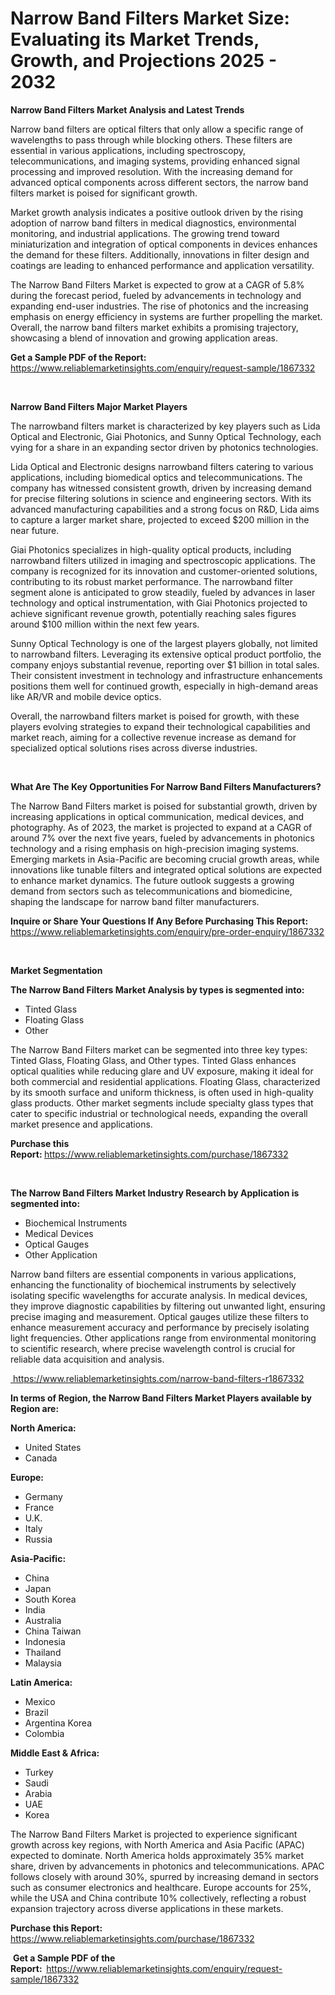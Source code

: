 <p><h1>Narrow Band Filters Market Size: Evaluating its Market Trends, Growth, and Projections 2025 - 2032</h1></p><p><strong>Narrow Band Filters Market Analysis and Latest Trends</strong></p>
<p><p>Narrow band filters are optical filters that only allow a specific range of wavelengths to pass through while blocking others. These filters are essential in various applications, including spectroscopy, telecommunications, and imaging systems, providing enhanced signal processing and improved resolution. With the increasing demand for advanced optical components across different sectors, the narrow band filters market is poised for significant growth.</p><p>Market growth analysis indicates a positive outlook driven by the rising adoption of narrow band filters in medical diagnostics, environmental monitoring, and industrial applications. The growing trend toward miniaturization and integration of optical components in devices enhances the demand for these filters. Additionally, innovations in filter design and coatings are leading to enhanced performance and application versatility.</p><p>The Narrow Band Filters Market is expected to grow at a CAGR of 5.8% during the forecast period, fueled by advancements in technology and expanding end-user industries. The rise of photonics and the increasing emphasis on energy efficiency in systems are further propelling the market. Overall, the narrow band filters market exhibits a promising trajectory, showcasing a blend of innovation and growing application areas.</p></p>
<p><strong>Get a Sample PDF of the Report:&nbsp;</strong> <a href="https://www.reliablemarketinsights.com/enquiry/request-sample/1867332?utm_campaign=2280&utm_medium=2&utm_source=Github&utm_content=ia&utm_term=16042025&utm_id=narrow-band-filters">https://www.reliablemarketinsights.com/enquiry/request-sample/1867332</a></p>
<p>&nbsp;</p>
<p><strong>Narrow Band Filters Major Market Players</strong></p>
<p><p>The narrowband filters market is characterized by key players such as Lida Optical and Electronic, Giai Photonics, and Sunny Optical Technology, each vying for a share in an expanding sector driven by photonics technologies.</p><p>Lida Optical and Electronic designs narrowband filters catering to various applications, including biomedical optics and telecommunications. The company has witnessed consistent growth, driven by increasing demand for precise filtering solutions in science and engineering sectors. With its advanced manufacturing capabilities and a strong focus on R&D, Lida aims to capture a larger market share, projected to exceed $200 million in the near future.</p><p>Giai Photonics specializes in high-quality optical products, including narrowband filters utilized in imaging and spectroscopic applications. The company is recognized for its innovation and customer-oriented solutions, contributing to its robust market performance. The narrowband filter segment alone is anticipated to grow steadily, fueled by advances in laser technology and optical instrumentation, with Giai Photonics projected to achieve significant revenue growth, potentially reaching sales figures around $100 million within the next few years.</p><p>Sunny Optical Technology is one of the largest players globally, not limited to narrowband filters. Leveraging its extensive optical product portfolio, the company enjoys substantial revenue, reporting over $1 billion in total sales. Their consistent investment in technology and infrastructure enhancements positions them well for continued growth, especially in high-demand areas like AR/VR and mobile device optics.</p><p>Overall, the narrowband filters market is poised for growth, with these players evolving strategies to expand their technological capabilities and market reach, aiming for a collective revenue increase as demand for specialized optical solutions rises across diverse industries.</p></p>
<p>&nbsp;</p>
<p><strong>What Are The Key Opportunities For Narrow Band Filters Manufacturers?</strong></p>
<p><p>The Narrow Band Filters market is poised for substantial growth, driven by increasing applications in optical communication, medical devices, and photography. As of 2023, the market is projected to expand at a CAGR of around 7% over the next five years, fueled by advancements in photonics technology and a rising emphasis on high-precision imaging systems. Emerging markets in Asia-Pacific are becoming crucial growth areas, while innovations like tunable filters and integrated optical solutions are expected to enhance market dynamics. The future outlook suggests a growing demand from sectors such as telecommunications and biomedicine, shaping the landscape for narrow band filter manufacturers.</p></p>
<p><strong>Inquire or Share Your Questions If Any Before Purchasing This Report:</strong> <a href="https://www.reliablemarketinsights.com/enquiry/pre-order-enquiry/1867332?utm_campaign=2280&utm_medium=2&utm_source=Github&utm_content=ia&utm_term=16042025&utm_id=narrow-band-filters">https://www.reliablemarketinsights.com/enquiry/pre-order-enquiry/1867332</a></p>
<p>&nbsp;</p>
<p><strong>Market Segmentation</strong></p>
<p><strong>The Narrow Band Filters Market Analysis by types is segmented into:</strong></p>
<p><ul><li>Tinted Glass</li><li>Floating Glass</li><li>Other</li></ul></p>
<p><p>The Narrow Band Filters market can be segmented into three key types: Tinted Glass, Floating Glass, and Other types. Tinted Glass enhances optical qualities while reducing glare and UV exposure, making it ideal for both commercial and residential applications. Floating Glass, characterized by its smooth surface and uniform thickness, is often used in high-quality glass products. Other market segments include specialty glass types that cater to specific industrial or technological needs, expanding the overall market presence and applications.</p></p>
<p><strong>Purchase this Report:&nbsp;</strong><a href="https://www.reliablemarketinsights.com/purchase/1867332?utm_campaign=2280&utm_medium=2&utm_source=Github&utm_content=ia&utm_term=16042025&utm_id=narrow-band-filters">https://www.reliablemarketinsights.com/purchase/1867332</a></p>
<p>&nbsp;</p>
<p><strong>The Narrow Band Filters Market Industry Research by Application is segmented into:</strong></p>
<p><ul><li>Biochemical Instruments</li><li>Medical Devices</li><li>Optical Gauges</li><li>Other Application</li></ul></p>
<p><p>Narrow band filters are essential components in various applications, enhancing the functionality of biochemical instruments by selectively isolating specific wavelengths for accurate analysis. In medical devices, they improve diagnostic capabilities by filtering out unwanted light, ensuring precise imaging and measurement. Optical gauges utilize these filters to enhance measurement accuracy and performance by precisely isolating light frequencies. Other applications range from environmental monitoring to scientific research, where precise wavelength control is crucial for reliable data acquisition and analysis.</p></p>
<p><a href="https://www.reliablemarketinsights.com/narrow-band-filters-r1867332?utm_campaign=2280&utm_medium=2&utm_source=Github&utm_content=ia&utm_term=16042025&utm_id=narrow-band-filters">&nbsp;https://www.reliablemarketinsights.com/narrow-band-filters-r1867332</a></p>
<p><strong>In terms of Region, the Narrow Band Filters Market Players available by Region are:</strong></p>
<p>
    <p> <strong> North America: </strong>
        <ul>
            <li>United States</li>
            <li>Canada</li>
        </ul>
        </p> 
    <p> <strong> Europe: </strong>
        <ul>
            <li>Germany</li>
            <li>France</li>
            <li>U.K.</li>
            <li>Italy</li>
            <li>Russia</li>
        </ul>
        </p> 
    <p> <strong> Asia-Pacific: </strong>
        <ul>
            <li>China</li>
            <li>Japan</li>
            <li>South Korea</li>
            <li>India</li>
            <li>Australia</li>
            <li>China Taiwan</li>
            <li>Indonesia</li>
            <li>Thailand</li>
            <li>Malaysia</li>
        </ul>
        </p> 
    <p> <strong> Latin America: </strong>
        <ul>
            <li>Mexico</li>
            <li>Brazil</li>
            <li>Argentina Korea</li>
            <li>Colombia</li>
        </ul>
        </p> 
    <p> <strong> Middle East & Africa: </strong>
        <ul>
            <li>Turkey</li>
            <li>Saudi</li>
            <li>Arabia</li>
            <li>UAE</li>
            <li>Korea</li>
        </ul>
    </p>
    </p>
<p><p>The Narrow Band Filters Market is projected to experience significant growth across key regions, with North America and Asia Pacific (APAC) expected to dominate. North America holds approximately 35% market share, driven by advancements in photonics and telecommunications. APAC follows closely with around 30%, spurred by increasing demand in sectors such as consumer electronics and healthcare. Europe accounts for 25%, while the USA and China contribute 10% collectively, reflecting a robust expansion trajectory across diverse applications in these markets.</p></p>
<p><strong>Purchase this Report: </strong><a href="https://www.reliablemarketinsights.com/purchase/1867332?utm_campaign=2280&utm_medium=2&utm_source=Github&utm_content=ia&utm_term=16042025&utm_id=narrow-band-filters">https://www.reliablemarketinsights.com/purchase/1867332</a></p>
<p>&nbsp;<strong>Get a Sample PDF of the Report:&nbsp;&nbsp;</strong><a href="https://www.reliablemarketinsights.com/enquiry/request-sample/1867332?utm_campaign=2280&utm_medium=2&utm_source=Github&utm_content=ia&utm_term=16042025&utm_id=narrow-band-filters">https://www.reliablemarketinsights.com/enquiry/request-sample/1867332</a></p>
<p><strong></strong></p>
<p><p></p><p></p><p></p></p>